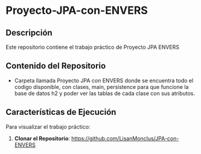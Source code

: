 # Proyecto-JPA-con-ENVERS
## Descripción
Este repositorio contiene el trabajo práctico de Proyecto JPA ENVERS
## Contenido del Repositorio
- Carpeta llamada Proyecto JPA con ENVERS donde se encuentra todo el codigo disponible, con clases, main, persistence para que funcione la base de datos h2 y poder ver las tablas de cada clase con sus atributos.

## Características de Ejecución
Para visualizar el trabajo práctico:

1. **Clonar el Repositorio**:
   https://github.com/LisanMonclus/JPA-con-ENVERS
